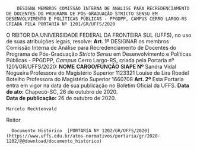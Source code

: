         DESIGNA MEMBROS COMISSÃO INTERNA DE ANÁLISE PARA RECREDENCIAMENTO DE DOCENTES DO PROGRAMA DE PÓS-GRADUAÇÃO STRICTO SENSU EM DESENVOLVIMENTO E POLÍTICAS PÚBLICAS - PPGDPP, CAMPUS CERRO LARGO-RS CRIADA PELA PORTARIA Nº 1201/GR/UFFS/2020  

 O REITOR DA UNIVERSIDADE FEDERAL DA FRONTEIRA SUL (UFFS), no uso de suas atribuições legais, resolve:   **Art. 1º**  DESIGNAR os membros Comissão Interna de Análise para Recredenciamento de Docentes do Programa de Pós-Graduação *Stricto Sensu*  em Desenvolvimento e Políticas Públicas - PPGDPP, *Campus*  Cerro Largo-RS, criada pela Portaria nº 1201/GR/UFFS/2020:     **NOME**   **CARGO/FUNÇÃO**   **SIAPE Nº**      Sandra Vidal Nogueira   Professora do Magistério Superior   1123321     Louise de Lira Roedel Botelho   Professora do Magistério Superior   1660708       **Art. 2º**  Esta Portaria entra em vigor na data de sua publicação no Boletim Oficial da UFFS.        **Data do ato:** Chapecó-SC, 26 de outubro de 2020.   
 **Data de publicação:**  26 de outubro de 2020. 

    Marcelo Recktenvald   
 Reitor 

      Documento Histórico  [PORTARIA Nº 1202/GR/UFFS/2020](https://www.uffs.edu.br/atos-normativos/portaria/gr/2020-1202/@@download/documento_historico)     
      